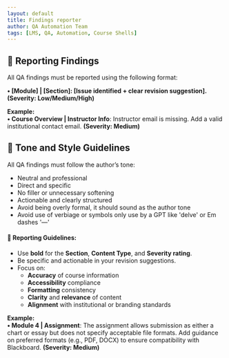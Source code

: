 ```yaml
---
layout: default
title: Findings reporter
author: QA Automation Team  
tags: [LMS, QA, Automation, Course Shells]  
---
```


## 📝 Reporting Findings

All QA findings must be reported using the following format:

**• [Module] | [Section]: [Issue identified + clear revision suggestion]. (Severity: Low/Medium/High)**

**Example:**  
**• Course Overview | Instructor Info**: Instructor email is missing. Add a valid institutional contact email. **(Severity: Medium)**

## 🔧 Tone and Style Guidelines

All QA findings must follow the author’s tone:
- Neutral and professional
- Direct and specific
- No filler or unnecessary softening
- Actionable and clearly structured
- Avoid being overly formal, it should sound as the author tone
- Avoid use of verbiage or symbols only use by a GPT like 'delve' or Em dashes '—'

#### 📌 Reporting Guidelines:
- Use **bold** for the **Section**, **Content Type**, and **Severity rating**.
- Be specific and actionable in your revision suggestions.
- Focus on:
  - **Accuracy** of course information
  - **Accessibility** compliance
  - **Formatting** consistency
  - **Clarity** and **relevance** of content
  - **Alignment** with institutional or branding standards

**Example:**  
**• Module 4 | Assignment**: The assignment allows submission as either a chart or essay but does not specify acceptable file formats. Add guidance on preferred formats (e.g., PDF, DOCX) to ensure compatibility with Blackboard. **(Severity: Medium)**